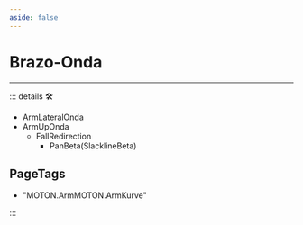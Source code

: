 ```yaml
---
aside: false
---
```

# Brazo-Onda

---

<!-- =================================================== -->
<!-- =================================================== -->
<!-- =================================================== -->
<!-- =================================================== -->
<!-- =================================================== -->
::: details 🛠

- ArmLateralOnda
- ArmUpOnda
    - FallRedirection
        - PanBeta(SlacklineBeta)

<h2>PageTags</h2>

- "MOTON.ArmMOTON.ArmKurve"

:::

